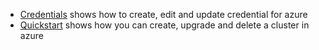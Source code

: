 
- [Credentials](credentials/README.md) shows how to create, edit and update credential for azure
- [Quickstart](quickstart/README.md) shows how you can create, upgrade and delete a cluster in azure